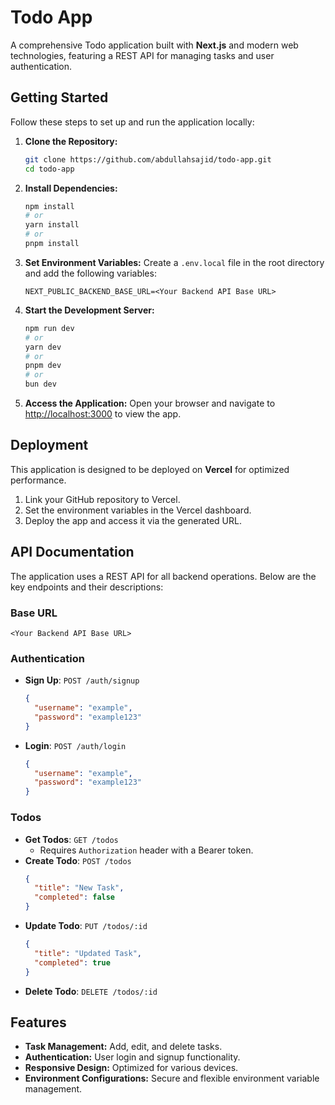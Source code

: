 # Todo App

A comprehensive Todo application built with **Next.js** and modern web technologies, featuring a REST API for managing tasks and user authentication.

## Getting Started

Follow these steps to set up and run the application locally:

1. **Clone the Repository:**
   ```bash
   git clone https://github.com/abdullahsajid/todo-app.git
   cd todo-app
   ```

2. **Install Dependencies:**
   ```bash
   npm install
   # or
   yarn install
   # or
   pnpm install
   ```

3. **Set Environment Variables:**
   Create a `.env.local` file in the root directory and add the following variables:
   ```env
   NEXT_PUBLIC_BACKEND_BASE_URL=<Your Backend API Base URL>
   ```

4. **Start the Development Server:**
   ```bash
   npm run dev
   # or
   yarn dev
   # or
   pnpm dev
   # or
   bun dev
   ```

5. **Access the Application:**
   Open your browser and navigate to [http://localhost:3000](http://localhost:3000) to view the app.

## Deployment

This application is designed to be deployed on **Vercel** for optimized performance.

1. Link your GitHub repository to Vercel.
2. Set the environment variables in the Vercel dashboard.
3. Deploy the app and access it via the generated URL.

## API Documentation

The application uses a REST API for all backend operations. Below are the key endpoints and their descriptions:

### Base URL
```
<Your Backend API Base URL>
```

### Authentication
- **Sign Up**: `POST /auth/signup`
  ```json
  {
    "username": "example",
    "password": "example123"
  }
  ```
- **Login**: `POST /auth/login`
  ```json
  {
    "username": "example",
    "password": "example123"
  }
  ```

### Todos
- **Get Todos**: `GET /todos`
  - Requires `Authorization` header with a Bearer token.
- **Create Todo**: `POST /todos`
  ```json
  {
    "title": "New Task",
    "completed": false
  }
  ```
- **Update Todo**: `PUT /todos/:id`
  ```json
  {
    "title": "Updated Task",
    "completed": true
  }
  ```
- **Delete Todo**: `DELETE /todos/:id`

## Features

- **Task Management:** Add, edit, and delete tasks.
- **Authentication:** User login and signup functionality.
- **Responsive Design:** Optimized for various devices.
- **Environment Configurations:** Secure and flexible environment variable management.
